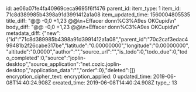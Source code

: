 id: ae06a07fe4fa40969ceca9695f6ff476
parent_id: 
item_type: 1
item_id: 71c8d389985b4398a91d3991412a1a08
item_updated_time: 1560004805535
title_diff: "@@ -0,0 +1,23 @@\n+Effacer donn%C3%A9es OKCupid\n"
body_diff: "@@ -0,0 +1,23 @@\n+Effacer donn%C3%A9es OKCupid\n"
metadata_diff: {"new":{"id":"71c8d389985b4398a91d3991412a1a08","parent_id":"70c2caf3edac499481b2f26cabe317be","latitude":"0.00000000","longitude":"0.00000000","altitude":"0.0000","author":"","source_url":"","is_todo":0,"todo_due":0,"todo_completed":0,"source":"joplin-desktop","source_application":"net.cozic.joplin-desktop","application_data":"","order":0},"deleted":[]}
encryption_cipher_text: 
encryption_applied: 0
updated_time: 2019-06-08T14:40:24.908Z
created_time: 2019-06-08T14:40:24.908Z
type_: 13